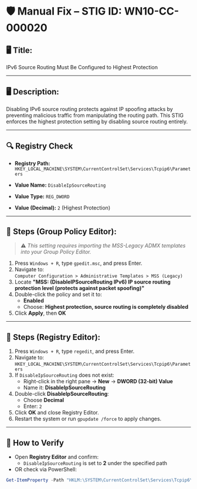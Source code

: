 # 🛡️ Manual Fix – STIG ID: WN10-CC-000020

## 🖥️ Title:
IPv6 Source Routing Must Be Configured to Highest Protection

---

## 🖥️ Description:
Disabling IPv6 source routing protects against IP spoofing attacks by preventing malicious traffic from manipulating the routing path. This STIG enforces the highest protection setting by disabling source routing entirely.

---

## 🔍 Registry Check

- **Registry Path:**  
  `HKEY_LOCAL_MACHINE\SYSTEM\CurrentControlSet\Services\Tcpip6\Parameters`

- **Value Name:** `DisableIpSourceRouting`  
- **Value Type:** `REG_DWORD`  
- **Value (Decimal):** `2` (Highest Protection)

---

## 🔧 Steps (Group Policy Editor):

> ⚠️ *This setting requires importing the MSS-Legacy ADMX templates into your Group Policy Editor.*

1. Press `Windows + R`, type `gpedit.msc`, and press Enter.
2. Navigate to:  
   `Computer Configuration > Administrative Templates > MSS (Legacy)`
3. Locate **"MSS: (DisableIPSourceRouting IPv6) IP source routing protection level (protects against packet spoofing)"**
4. Double-click the policy and set it to:
   - **Enabled**
   - Choose: **Highest protection, source routing is completely disabled**
5. Click **Apply**, then **OK**

---

## 🔧 Steps (Registry Editor):

1. Press `Windows + R`, type `regedit`, and press Enter.
2. Navigate to:  
   `HKEY_LOCAL_MACHINE\SYSTEM\CurrentControlSet\Services\Tcpip6\Parameters`
3. If `DisableIpSourceRouting` does not exist:
   - Right-click in the right pane → **New** → **DWORD (32-bit) Value**
   - Name it: **DisableIpSourceRouting**
4. Double-click **DisableIpSourceRouting**:
   - Choose **Decimal**
   - Enter: `2`
5. Click **OK** and close Registry Editor.
6. Restart the system or run `gpupdate /force` to apply changes.

---

## 🧪 How to Verify

- Open **Registry Editor** and confirm:
  - `DisableIpSourceRouting` is set to **2** under the specified path
- OR check via PowerShell:
```powershell
Get-ItemProperty -Path "HKLM:\SYSTEM\CurrentControlSet\Services\Tcpip6\Parameters" -Name DisableIpSourceRouting
